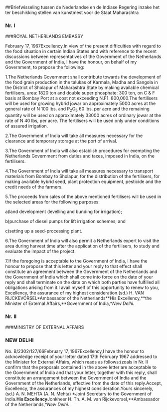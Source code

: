 <meta http-equiv='Content-Type' content='text/html; charset=utf-8' />

##Briefwisseling tussen de Nederlandse en de Indiase Regering inzake het ter beschikking stellen van kunstmest voor de Staat Maharashtra

### Nr.  I  

###ROYAL NETHERLANDS EMBASSY

February 17, 1967Excellency,In view of the present difficulties with regard to the food situation in certain Indian States and with reference to the recent discussions between representatives of the Government of the Netherlands and the Government of India, I have the honour, on behalf of my Government, to propose the following:

1.The Netherlands Government shall contribute towards the development of the food grain production in the talukas of Karmala, Madha and Sangola in the District of Sholapur of Maharashtra State by making available chemical fertilisers, urea: 1820 ton and double super phosphate: 300 ton, on C & F basis at Bombay Port at a cost not exceeding N.F1. 800,000.The fertilisers will be used for growing hybrid jowar on approximately 5000 acres at the general rate of N 100 lbs. and P<sub>2</sub>O<sub>5</sub> 60 lbs. per acre and the remaining quantity will be used on approximately 33000 acres of ordinary jowar at the rate of N 40 lbs, per acre. The fertilisers will be used only under conditions of assured irrigation.

2.The Government of India will take all measures necessary for the clearance and temporary storage at the port of arrival.

3.The Government of India will also establish procedures for exempting the Netherlands Government from duties and taxes, imposed in India, on the fertilisers.

4.The Government of India will take all measures necessary to transport materials from Bombay to Sholapur, for the distribution of the fertilisers, for making available hybrid seed, plant protection equipment, pesticide and the credit needs of the farmers.

5.The proceeds from sales of the above mentioned fertilisers will be used in the selected areas for the following purposes:

a)land development (levelling and bunding for irrigation);

b)purchase of diesel pumps for lift irrigation schemes; and

c)setting up a seed-processing plant.

6.The Government of India will also permit a Netherlands expert to visit the area during harvest time after the application of the fertilisers, to study and evaluate the impact of the project.

7.If the foregoing is acceptable to the Government of India, I have the honour to propose that this letter and your reply to that effect shall constitute an agreement between the Government of the Netherlands and the Government of India which shall come into force on the date of your reply and shall terminate on the date on which both parties have fulfilled all obligations arising from it.I avail myself of this opportunity to renew to you, Excellency, the assurance of my highest consideration.(sd.) H. VAN RIJCKEVORSEL*Ambassador of the Netherlands**His Excellency,**the Minister of External Affairs,**Government of India,**New Delhi.*

### Nr.  II  

###MINISTRY OF EXTERNAL AFFAIRS

### NEW DELHI

No. B/2302/127/66February 17, 1967Excellency,I have the honour to acknowledge receipt of your letter dated 17th February 1967 addressed to the Minister for External Affairs, which reads as follows:(zoals in Nr. II confirm that the proposals contained in the above letter are acceptable to the Government of India and that your letter, together with this reply, shall constitute an arrangement between the Government of India and the Government of the Netherlands, effective from the date of this reply.Accept, Excellency, the assurances of my highest consideration.Yours sincerely, (sd.) A. N. MEHTA (A. N. Mehta) *Joint Secretary to the Government of India.**His Excellency**Jonkheer H. Th. A. M. van Rijckevorsel,**Ambassador of the Netherlands,**New Delhi.*
